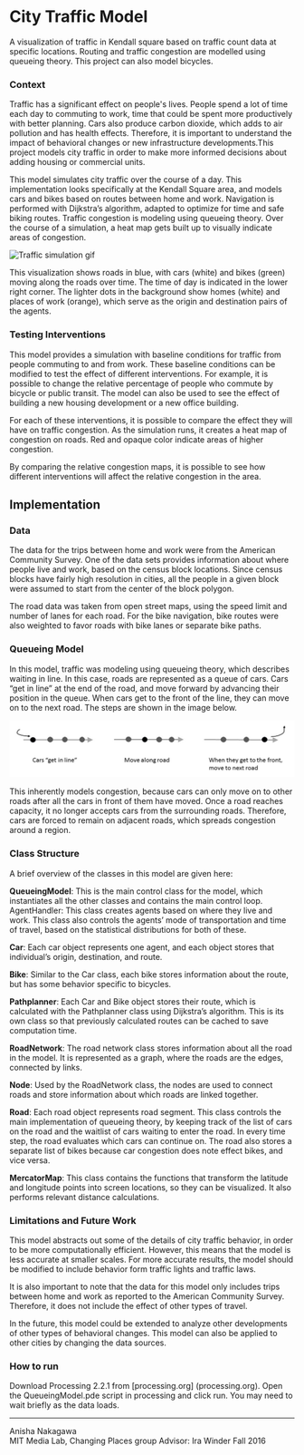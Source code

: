 # City Traffic Model
A visualization of traffic in Kendall square based on traffic count data at specific locations. Routing and traffic congestion are modelled using queueing theory. This project can also model bicycles.

### Context
Traffic has a significant effect on people's lives. People spend a lot of time each day to commuting to work, time that could be spent more productively with better planning. Cars also produce carbon dioxide, which adds to air pollution and has health effects. Therefore, it is important to understand the impact of behavioral changes or new infrastructure developments.This project models city traffic in order to make more informed decisions about adding housing or commercial units.

This model simulates city traffic over the course of a day. This implementation looks specifically at the Kendall Square area, and models cars and bikes based on routes between home and work. Navigation is performed with Dijkstra’s algorithm, adapted to optimize for time and safe biking routes. Traffic congestion is modeling using queueing theory. Over the course of a simulation, a heat map gets built up to visually indicate areas of congestion.

![Traffic simulation gif](https://github.com/anishan/pev-traffic-model/blob/master/images/agentsgif.gif "Traffic during morning rush hour")

This visualization shows roads in blue, with cars (white) and bikes (green) moving along the roads over time. The time of day is indicated in the lower right corner. The lighter dots in the background show homes (white) and places of work (orange), which serve as the origin and destination pairs of the agents.

### Testing Interventions
This model provides a simulation with baseline conditions for traffic from people commuting to and from work. These baseline conditions can be modified to test the effect of different interventions. For example, it is possible to change the relative percentage of people who commute by bicycle or public transit.  The model can also be used to see the effect of building a new housing development or a new office building.

For each of these interventions, it is possible to compare the effect they will have on traffic congestion. As the simulation runs, it creates a heat map of congestion on roads. Red and opaque color indicate areas of higher congestion. 

By comparing the relative congestion maps, it is possible to see how different interventions will affect the relative congestion in the area.

## Implementation
### Data
The data for the trips between home and work were from the American Community Survey. One of the data sets provides information about where people live and work, based on the census block locations. Since census blocks have fairly high resolution in cities, all the people in a given block were assumed to start from the center of the block polygon.

The road data was taken from open street maps, using the speed limit and number of lanes for each road. For the bike navigation, bike routes were also weighted to favor roads with bike lanes or separate bike paths.

### Queueing Model
In this model, traffic was modeling using queueing theory, which describes waiting in line. In this case, roads are represented as a queue of cars. Cars “get in line” at the end of the road, and move forward by advancing their position in the queue. When cars get to the front of the line, they can move on to the next road. The steps are shown in the image below.

![Queueing theory steps in model](https://github.com/anishan/pev-traffic-model/blob/master/images/queueingtheory.jpg "Queueing model steps")

This inherently models congestion, because cars can only move on to other roads after all the cars in front of them have moved. Once a road reaches capacity, it no longer accepts cars from the surrounding roads. Therefore, cars are forced to remain on adjacent roads, which spreads congestion around a region.

### Class Structure
A brief overview of the classes in this model are given here:

**QueueingModel**: This is the main control class for the model, which instantiates all the other classes and contains the main control loop.
AgentHandler: This class creates agents based on where they live and work. This class also controls the agents’ mode of transportation and time of travel, based on the statistical distributions for both of these.

**Car**: Each car object represents one agent, and each object stores that individual’s origin, destination, and route.

**Bike**: Similar to the Car class, each bike stores information about the route, but has some behavior specific to bicycles.

**Pathplanner**: Each Car and Bike object stores their route, which is calculated with the Pathplanner class using Dijkstra’s algorithm. This is its own class so that previously calculated routes can be cached to save computation time.

**RoadNetwork**: The road network class stores information about all the road in the model. It is represented as a graph, where the roads are the edges, connected by links.

**Node**: Used by the RoadNetwork class, the nodes are used to connect roads and store information about which roads are linked together.

**Road**: Each road object represents road segment. This class controls the main implementation of queueing theory, by keeping track of the list of cars on the road and the waitlist of cars waiting to enter the road. In every time step, the road evaluates which cars can continue on. The road also stores a separate list of bikes because car congestion does note effect bikes, and vice versa.

**MercatorMap**: This class contains the functions that transform the latitude and longitude points into screen locations, so they can be visualized. It also performs relevant distance calculations.

### Limitations and Future Work
This model abstracts out some of the details of city traffic behavior, in order to be more computationally efficient. However, this means that the model is less accurate at smaller scales. For more accurate results, the model should be modified to include behavior form traffic lights and traffic laws.

It is also important to note that the data for this model only includes trips between home and work as reported to the American Community Survey. Therefore, it does not include the effect of other types of travel.

In the future, this model could be extended to analyze other developments of other types of behavioral changes. This model can also be applied to other cities by changing the data sources. 


### How to run
Download Processing 2.2.1 from [processing.org] (processing.org). Open the QueueingModel.pde script in processing and click run. You may need to wait briefly as the data loads.

---
Anisha Nakagawa  
MIT Media Lab, Changing Places group
Advisor: Ira Winder
Fall 2016